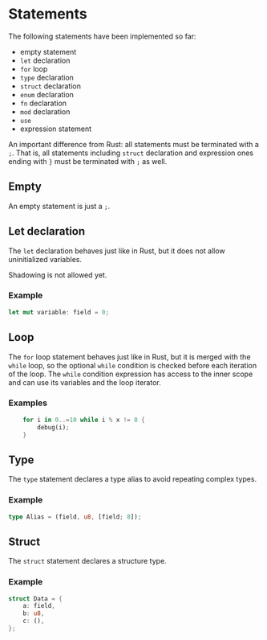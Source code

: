 # Statements

The following statements have been implemented so far:

- empty statement
- `let` declaration
- `for` loop
- `type` declaration
- `struct` declaration
- `enum` declaration
- `fn` declaration
- `mod` declaration
- `use`
- expression statement

An important difference from Rust: all statements must be terminated with
a `;`. That is, all statements including `struct` declaration and expression
ones ending with `}` must be terminated with `;` as well.

## Empty

An empty statement is just a `;`.

## Let declaration

The `let` declaration behaves just like in Rust, but it does not allow
uninitialized variables.

Shadowing is not allowed yet.

### Example

```rust
let mut variable: field = 0;
```

## Loop

The `for` loop statement behaves just like in Rust, but it is merged with the
`while` loop, so the optional `while` condition is checked before each iteration
of the loop. The `while` condition expression has access to the inner scope and
can use its variables and the loop iterator.

### Examples

```rust
    for i in 0..=10 while i % x != 8 {
        debug(i);
    }
```

## Type

The `type` statement declares a type alias to avoid repeating complex types.

### Example

```rust
type Alias = (field, u8, [field; 8]);
```

## Struct

The `struct` statement declares a structure type.

### Example

```rust
struct Data = {
    a: field,
    b: u8,
    c: (),
};
```
